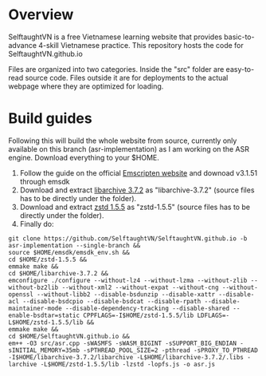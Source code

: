 # Overview
SelftaughtVN is a free Vietnamese learning website that provides basic-to-advance 4-skill Vietnamese practice. This repository hosts the code for SelftaughtVN.github.io

Files are organized into two categories. Inside the "src" folder are easy-to-read source code. Files outside it are for deployments to the actual webpage where they are optimized for loading.
# Build guides
Following this will build the whole website from source, currently only available on this branch (asr-implementation) as I am working on the ASR engine. Download everything to your $HOME.
1. Follow the guide on the official [Emscripten website](https://emscripten.org/docs/getting_started/downloads.html) and downoad v3.1.51 through emsdk
2. Download and extract [libarchive 3.7.2](https://github.com/libarchive/libarchive/releases/download/v3.7.2/libarchive-3.7.2.tar.gz) as "libarchive-3.7.2" (source files has to be directly under the folder).
3. Download and extract [zstd 1.5.5](https://github.com/facebook/zstd/releases/download/v1.5.5/zstd-1.5.5.tar.gz) as "zstd-1.5.5" (source files has to be directly under the folder).
4. Finally do:
```
git clone https://github.com/SelftaughtVN/SelftaughtVN.github.io -b asr-implementation --single-branch && 
source $HOME/emsdk/emsdk_env.sh &&
cd $HOME/zstd-1.5.5 &&
emmake make &&
cd $HOME/libarchive-3.7.2 &&
emconfigure ./configure --without-lz4 --without-lzma --without-zlib --without-bz2lib --without-xml2 --without-expat --without-cng --without-openssl --without-libb2 --disable-bsdunzip --disable-xattr --disable-acl --disable-bsdcpio --disable-bsdcat --disable-rpath --disable-maintainer-mode --disable-dependency-tracking --disable-shared --enable-bsdtar=static CPPFLAGS=-I$HOME/zstd-1.5.5/lib LDFLAGS=-L$HOME/zstd-1.5.5/lib &&
emmake make && 
cd $HOME/SelftaughtVN.github.io &&
em++ -O3 src/asr.cpp -sWASMFS -sWASM_BIGINT -sSUPPORT_BIG_ENDIAN -sINITIAL_MEMORY=35mb -sPTHREAD_POOL_SIZE=2 -pthread -sPROXY_TO_PTHREAD -I$HOME/libarchive-3.7.2/libarchive -L$HOME/libarchive-3.7.2/.libs -larchive -L$HOME/zstd-1.5.5/lib -lzstd -lopfs.js -o asr.js
```
